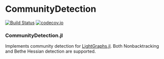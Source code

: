 # CommunityDetection

[![Build Status](https://travis-ci.org/sbromberger/CommunityDetection.jl.svg?branch=master)](https://travis-ci.org/sbromberger/CommunityDetection.jl)
[![codecov.io](http://codecov.io/github/sbromberger/CommunityDetection.jl/coverage.svg?branch=master)](http://codecov.io/github/sbromberger/CommunityDetection.jl?branch=master)

### CommunityDetection.jl 

Implements community detection for [LightGraphs.jl](https://github.com/JuliaGraphs/LightGraphs.jl). Both Nonbacktracking and Bethe Hessian detection are supported.
